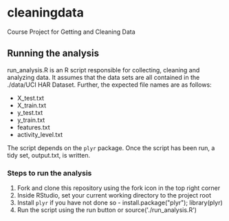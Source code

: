 cleaningdata
============

Course Project for Getting and Cleaning Data

## Running the analysis
run_analysis.R is an R script responsible for collecting, cleaning and analyzing data. It assumes that the data sets are all contained in the ./data/UCI HAR Dataset. Further, the expected file names are as follows:

* X_test.txt
* X_train.txt
* y_test.txt
* y_train.txt
* features.txt
* activity_level.txt

The script depends on the ```plyr``` package. Once the script has been run, a tidy set, output.txt, is written. 

### Steps to run the analysis

1. Fork and clone this repository using the fork icon in the top right corner
2. Inside RStudio, set your current working directory to the project root
3. Install ```plyr``` if you have not done so - install.package("plyr"); library(plyr)
4. Run the script using the run button or source('./run_analysis.R')


